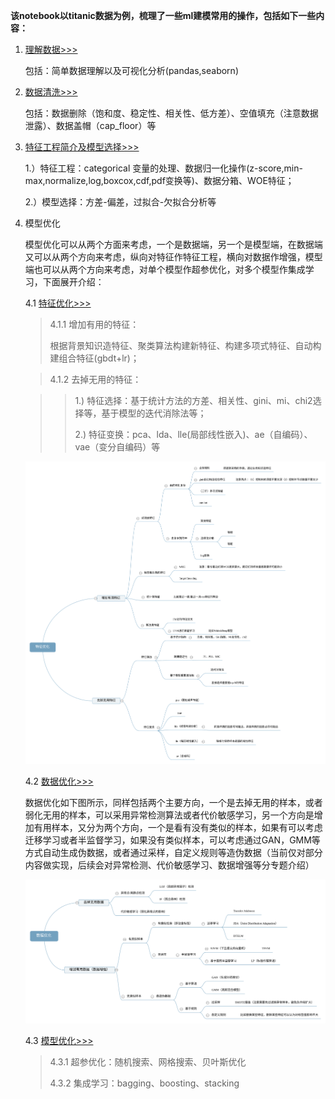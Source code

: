 **该notebook以titanic数据为例，梳理了一些ml建模常用的操作，包括如下一些内容：**

1. [理解数据>>>](https://nbviewer.jupyter.org/github/zhulei227/ML_Skills/blob/master/%E6%9C%BA%E5%99%A8%E5%AD%A6%E4%B9%A0%E5%BB%BA%E6%A8%A1%E6%B5%81%E7%A8%8B%E6%A2%B3%E7%90%86/1.%E7%90%86%E8%A7%A3%E6%95%B0%E6%8D%AE.ipynb)

   包括：简单数据理解以及可视化分析(pandas,seaborn)

2. [数据清洗>>>](https://nbviewer.jupyter.org/github/zhulei227/ML_Skills/tree/master/%E6%9C%BA%E5%99%A8%E5%AD%A6%E4%B9%A0%E5%BB%BA%E6%A8%A1%E6%B5%81%E7%A8%8B%E6%A2%B3%E7%90%86/2.%E6%95%B0%E6%8D%AE%E6%B8%85%E6%B4%97.ipynb)

   包括：数据删除（饱和度、稳定性、相关性、低方差）、空值填充（注意数据泄露）、数据盖帽（cap_floor）等

3. [特征工程简介及模型选择>>>](https://nbviewer.jupyter.org/github/zhulei227/ML_Skills/tree/master/%E6%9C%BA%E5%99%A8%E5%AD%A6%E4%B9%A0%E5%BB%BA%E6%A8%A1%E6%B5%81%E7%A8%8B%E6%A2%B3%E7%90%86/3.%E7%89%B9%E5%BE%81%E5%B7%A5%E7%A8%8B%E5%8F%8A%E6%A8%A1%E5%9E%8B%E9%80%89%E6%8B%A9.ipynb)

   1.）特征工程：categorical 变量的处理、数据归一化操作(z-score,min-max,normalize,log,boxcox,cdf,pdf变换等)、数据分箱、WOE特征；

   2.）模型选择：方差-偏差，过拟合-欠拟合分析等

4. 模型优化

   模型优化可以从两个方面来考虑，一个是数据端，另一个是模型端，在数据端又可以从两个方向来考虑，纵向对特征作特征工程，横向对数据作增强，模型端也可以从两个方向来考虑，对单个模型作超参优化，对多个模型作集成学习，下面展开介绍：

   4.1 [特征优化>>>](https://nbviewer.jupyter.org/github/zhulei227/ML_Skills/tree/master/%E6%9C%BA%E5%99%A8%E5%AD%A6%E4%B9%A0%E5%BB%BA%E6%A8%A1%E6%B5%81%E7%A8%8B%E6%A2%B3%E7%90%86/4.%E7%89%B9%E5%BE%81%E5%A2%9E%E5%BC%BA.ipynb)

   > 4.1.1 增加有用的特征：
   >
   > 根据背景知识造特征、聚类算法构建新特征、构建多项式特征、自动构建组合特征(gbdt+lr)；  
   
   > 4.1.2 去掉无用的特征：  
   
   > > 1.) 特征选择：基于统计方法的方差、相关性、gini、mi、chi2选择等，基于模型的迭代消除法等；  
   > >
   > > 2.) 特征变换：pca、lda、lle(局部线性嵌入)、ae（自编码）、vae（变分自编码）等  
   
   ![svg](./source/特征优化.svg)
   
   4.2 [数据优化>>>](https://nbviewer.jupyter.org/github/zhulei227/ML_Skills/tree/master/%E6%9C%BA%E5%99%A8%E5%AD%A6%E4%B9%A0%E5%BB%BA%E6%A8%A1%E6%B5%81%E7%A8%8B%E6%A2%B3%E7%90%86/5.%E6%95%B0%E6%8D%AE%E5%A2%9E%E5%BC%BA.ipynb)
   
   数据优化如下图所示，同样包括两个主要方向，一个是去掉无用的样本，或者弱化无用的样本，可以采用异常检测算法或者代价敏感学习，另一个方向是增加有用样本，又分为两个方向，一个是看有没有类似的样本，如果有可以考虑迁移学习或者半监督学习，如果没有类似样本，可以考虑通过GAN，GMM等方式自动生成伪数据，或者通过采样，自定义规则等造伪数据（当前仅对部分内容做实现，后续会对异常检测、代价敏感学习、数据增强等分专题介绍）
   
   ![svg](./source/数据优化.svg)
   
    4.3 [模型优化>>>](https://nbviewer.jupyter.org/github/zhulei227/ML_Skills/tree/master/%E6%9C%BA%E5%99%A8%E5%AD%A6%E4%B9%A0%E5%BB%BA%E6%A8%A1%E6%B5%81%E7%A8%8B%E6%A2%B3%E7%90%86/6.%E6%A8%A1%E5%9E%8B%E4%BC%98%E5%8C%96.ipynb)
   
   > 4.3.1 超参优化：随机搜索、网格搜索、贝叶斯优化
   >
   > 4.3.2 集成学习：bagging、boosting、stacking

